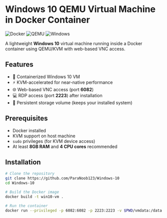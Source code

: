 # Windows 10 QEMU Virtual Machine in Docker Container

![Docker](https://img.shields.io/badge/Docker-2CA5E0?style=for-the-badge&logo=docker&logoColor=white)
![QEMU](https://img.shields.io/badge/QEMU-FF6600?style=for-the-badge&logo=qemu&logoColor=white)
![Windows](https://img.shields.io/badge/Windows%2010-0078D6?style=for-the-badge&logo=windows&logoColor=white)

A lightweight **Windows 10** virtual machine running inside a Docker container using QEMU/KVM with web-based VNC access.  

## Features

- 🐳 Containerized Windows 10 VM  
- ⚡ KVM-accelerated for near-native performance  
- 🌐 Web-based VNC access (port **6082**)  
- 💻 RDP access (port **2223**) after installation  
- 💾 Persistent storage volume (keeps your installed system)  

## Prerequisites

- Docker installed  
- KVM support on host machine  
- `sudo` privileges (for KVM device access)  
- At least **8GB RAM** and **4 CPU cores** recommended  

## Installation

```bash
# Clone the repository
git clone https://github.com/ParaNoob123/Windows-10
cd Windows-10

# Build the Docker image
docker build -t win10-vm .

# Run the container
docker run --privileged -p 6082:6082 -p 2223:2223 -v $PWD/vmdata:/data win10-vm

